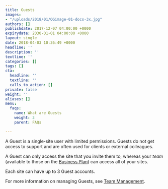 ```yaml
---
title: Guests
images:
- "/uploads/2018/01/OGimage-01-docs-3x.jpg"
authors: []
publishdate: 2017-12-07 04:00:00 +0000
expirydate: 2030-01-01 04:00:00 +0000
layout: single
date: 2018-04-03 10:36:49 +0000
headline: ''
description: ''
textline: ''
categories: []
tags: []
cta:
  headline: ''
  textline: ''
  calls_to_action: []
private: false
weight: ''
aliases: []
menu:
  faqs:
    name: What are Guests
    weight: 3
    parent: FAQs

---
```

A Guest is a single-site user with limited permissions. Guests do not get access to support and are often used for clients or external colleagues.

A Guest can only access the site that you invite them to, whereas your _team_ (available to those on the [Business Plan](https://forestry.io/pricing/)) can access all of your sites. 

Each site can have up to 3 Guest accounts. 

For more information on managing Guests, see [Team Management](/docs/settings/team-management/).
